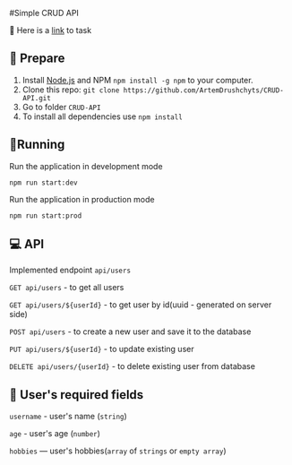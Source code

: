 #Simple CRUD API

🔗 Here is a [link](https://github.com/AlreadyBored/nodejs-assignments/blob/main/assignments/crud-api/assignment.md) to task
## 💾 Prepare
1. Install [Node.js](https://nodejs.org/en/) and NPM ```npm install -g npm``` to your computer.
2. Clone this repo: ``` git clone https://github.com/ArtemDrushchyts/CRUD-API.git ```
3. Go to folder `CRUD-API`
4. To install all dependencies use `npm install`
## 🚀Running
Run the application in development mode
```
npm run start:dev
```
Run the application in production mode
```
npm run start:prod
```
## 💻 API
Implemented endpoint `api/users`

`GET api/users` - to get all users

`GET api/users/${userId}` - to get user by id(uuid - generated on server side)

`POST api/users` - to create a new user and save it to the database

`PUT api/users/${userId}` - to update existing user

`DELETE api/users/{userId}` - to delete existing user from database

## 📒 User's required fields
`username` - user's name (`string`)

`age` - user's age (`number`)

`hobbies` — user's hobbies(`array` of `strings` or `empty array`)